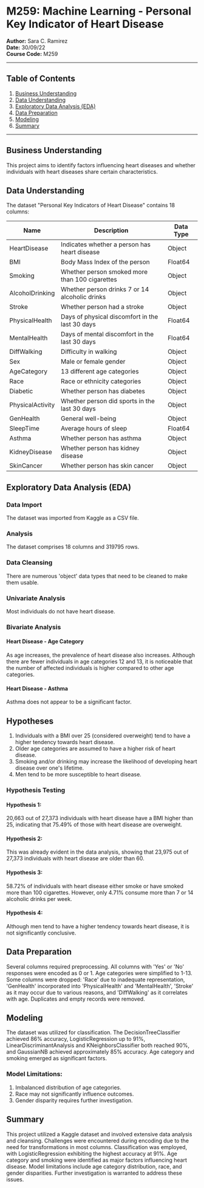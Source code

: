 # M259: Machine Learning - Personal Key Indicator of Heart Disease

**Author:** Sara C. Ramirez  
**Date:** 30/09/22  
**Course Code:** M259  

---

## Table of Contents

1. [Business Understanding](#business-understanding)
2. [Data Understanding](#data-understanding)
3. [Exploratory Data Analysis (EDA)](#eda-durchführen)
4. [Data Preparation](#data-preparation)
5. [Modeling](#modeling)
6. [Summary](#zusammenfassung)

---

## Business Understanding <a name="business-understanding"></a>

This project aims to identify factors influencing heart diseases and whether individuals with heart diseases share certain characteristics.

## Data Understanding <a name="data-understanding"></a>

The dataset "Personal Key Indicators of Heart Disease" contains 18 columns:

| Name              | Description                                     | Data Type |
|-------------------|-------------------------------------------------|-----------|
| HeartDisease     | Indicates whether a person has heart disease   | Object    |
| BMI               | Body Mass Index of the person                  | Float64   |
| Smoking           | Whether person smoked more than 100 cigarettes | Object    |
| AlcoholDrinking   | Whether person drinks 7 or 14 alcoholic drinks | Object    |
| Stroke            | Whether person had a stroke                    | Object    |
| PhysicalHealth    | Days of physical discomfort in the last 30 days| Float64   |
| MentalHealth      | Days of mental discomfort in the last 30 days  | Float64   |
| DiffWalking       | Difficulty in walking                          | Object    |
| Sex               | Male or female gender                          | Object    |
| AgeCategory       | 13 different age categories                    | Object    |
| Race              | Race or ethnicity categories                   | Object    |
| Diabetic          | Whether person has diabetes                    | Object    |
| PhysicalActivity  | Whether person did sports in the last 30 days  | Object    |
| GenHealth         | General well-being                             | Object    |
| SleepTime         | Average hours of sleep                         | Float64   |
| Asthma            | Whether person has asthma                      | Object    |
| KidneyDisease     | Whether person has kidney disease              | Object    |
| SkinCancer        | Whether person has skin cancer                 | Object    |

## Exploratory Data Analysis (EDA) <a name="eda-durchführen"></a>

### Data Import

The dataset was imported from Kaggle as a CSV file.

### Analysis

The dataset comprises 18 columns and 319795 rows.

### Data Cleansing

There are numerous 'object' data types that need to be cleaned to make them usable.

### Univariate Analysis

Most individuals do not have heart disease.

### Bivariate Analysis

#### Heart Disease - Age Category

As age increases, the prevalence of heart disease also increases. Although there are fewer individuals in age categories 12 and 13, it is noticeable that the number of affected individuals is higher compared to other age categories.

#### Heart Disease - Asthma

Asthma does not appear to be a significant factor.

## Hypotheses

1. Individuals with a BMI over 25 (considered overweight) tend to have a higher tendency towards heart disease.
2. Older age categories are assumed to have a higher risk of heart disease.
3. Smoking and/or drinking may increase the likelihood of developing heart disease over one's lifetime.
4. Men tend to be more susceptible to heart disease.

### Hypothesis Testing

#### Hypothesis 1:

20,663 out of 27,373 individuals with heart disease have a BMI higher than 25, indicating that 75.49% of those with heart disease are overweight.

#### Hypothesis 2:

This was already evident in the data analysis, showing that 23,975 out of 27,373 individuals with heart disease are older than 60.

#### Hypothesis 3:

58.72% of individuals with heart disease either smoke or have smoked more than 100 cigarettes. However, only 4.71% consume more than 7 or 14 alcoholic drinks per week.

#### Hypothesis 4:

Although men tend to have a higher tendency towards heart disease, it is not significantly conclusive.

## Data Preparation <a name="data-preparation"></a>

Several columns required preprocessing. All columns with 'Yes' or 'No' responses were encoded as 0 or 1. Age categories were simplified to 1-13. Some columns were dropped: 'Race' due to inadequate representation, 'GenHealth' incorporated into 'PhysicalHealth' and 'MentalHealth', 'Stroke' as it may occur due to various reasons, and 'DiffWalking' as it correlates with age. Duplicates and empty records were removed.

## Modeling <a name="modeling"></a>

The dataset was utilized for classification. The DecisionTreeClassifier achieved 86% accuracy, LogisticRegression up to 91%, LinearDiscriminantAnalysis and KNeighborsClassifier both reached 90%, and GaussianNB achieved approximately 85% accuracy. Age category and smoking emerged as significant factors.

### Model Limitations:

1. Imbalanced distribution of age categories.
2. Race may not significantly influence outcomes.
3. Gender disparity requires further investigation.

## Summary <a name="zusammenfassung"></a>

This project utilized a Kaggle dataset and involved extensive data analysis and cleansing. Challenges were encountered during encoding due to the need for transformations in most columns. Classification was employed, with LogisticRegression exhibiting the highest accuracy at 91%. Age category and smoking were identified as major factors influencing heart disease. Model limitations include age category distribution, race, and gender disparities. Further investigation is warranted to address these issues.
